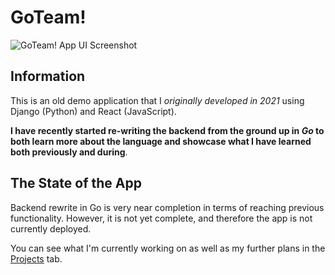 # GoTeam!
![GoTeam! App UI Screenshot](https://i.ibb.co/nCty58P/Screenshot-2021-04-29-at-19-20-34.png)

## Information

This is an old demo application that I _originally developed in 2021_ using Django (Python) and React (JavaScript).

**I have recently started re-writing the backend from the ground up in _Go_ to both learn more about the language and showcase what I have learned both previously and during**.

## The State of the App
Backend rewrite in Go is very near completion in terms of reaching previous functionality. However, it is not yet complete, and therefore the app is not currently deployed.

You can see what I'm currently working on as well as my further plans in the [Projects](https://github.com/users/kxplxn/projects/1) tab.
